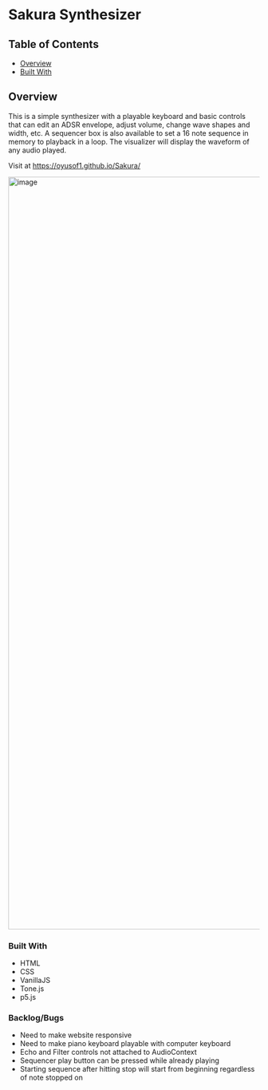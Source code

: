 # Sakura Synthesizer

## Table of Contents

- [Overview](#overview)
- [Built With](#built-with)

## Overview
This is a simple synthesizer with a playable keyboard and basic controls that can edit an ADSR envelope, adjust volume, change wave shapes and width, etc. A sequencer box is also available to set a 16 note sequence in memory to playback in a loop. The visualizer will display the waveform of any audio played.

Visit at https://oyusof1.github.io/Sakura/

<img width="1508" alt="image" src="https://user-images.githubusercontent.com/77765671/204092939-d8a1dfff-8ccb-4fb7-8cc7-245f8fbee219.png">

### Built With

- HTML
- CSS
- VanillaJS
- Tone.js
- p5.js 

### Backlog/Bugs

- Need to make website responsive
- Need to make piano keyboard playable with computer keyboard
- Echo and Filter controls not attached to AudioContext 
- Sequencer play button can be pressed while already playing
- Starting sequence after hitting stop will start from beginning regardless of note stopped on
